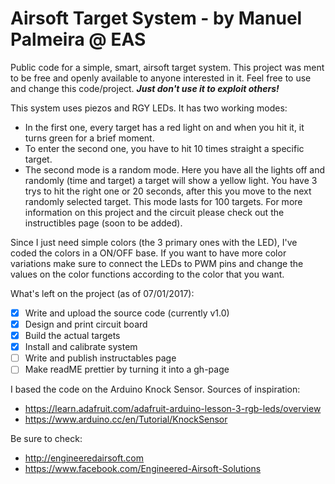 # Airsoft Target System - by Manuel Palmeira @ EAS

Public code for a simple, smart, airsoft target system. This project was ment to be free and openly available to anyone interested in it. Feel free to use and change this code/project.
**_Just don't use it to exploit others!_**

This system uses piezos and RGY LEDs. It has two working modes:
- In the first one, every target has a red light on and when you hit it, it turns green for a brief moment.
- To enter the second one, you have to hit 10 times straight a specific target. 
- The second mode is a random mode. Here you have all the lights off and randomly (time and target) a target will show a yellow light. You have 3 trys to hit the right one or 20 seconds, after this you move to the next randomly selected target. This mode lasts for 100 targets.
For more information on this project and the circuit please check out the instructibles page (soon to be added).

Since I just need simple colors (the 3 primary ones with the LED), I've coded the colors in a ON/OFF base.
If you want to have more color variations make sure to connect the LEDs to PWM pins and change the values on the
color functions according to the color that you want.

What's left on the project (as of 07/01/2017):
- [x] Write and upload the source code (currently v1.0)
- [x] Design and print circuit board
- [x] Build the actual targets
- [x] Install and calibrate system
- [ ] Write and publish instructables page
- [ ] Make readME prettier by turning it into a gh-page

I based the code on the Arduino Knock Sensor. Sources of inspiration:
- https://learn.adafruit.com/adafruit-arduino-lesson-3-rgb-leds/overview
- https://www.arduino.cc/en/Tutorial/KnockSensor

Be sure to check:
- http://engineeredairsoft.com
- https://www.facebook.com/Engineered-Airsoft-Solutions

